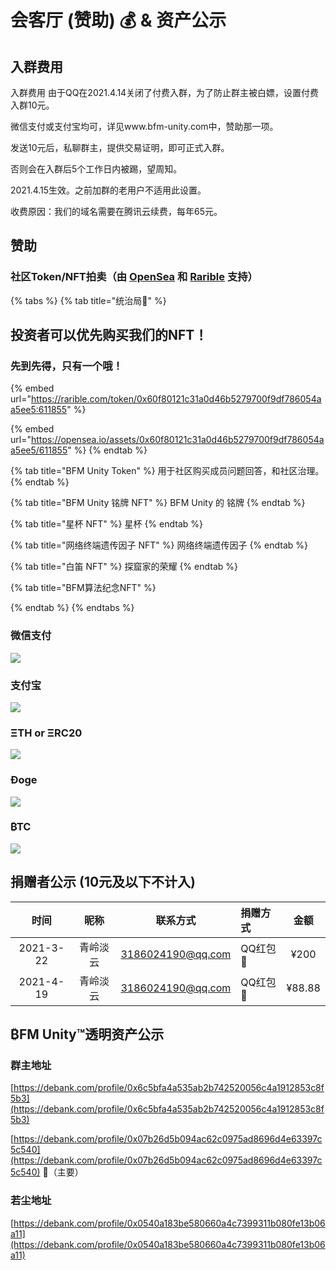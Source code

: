 # 会客厅 \(赞助\) 💰 & 资产公示

## 入群费用

入群费用 由于QQ在2021.4.14关闭了付费入群，为了防止群主被白嫖，设置付费入群10元。   
  
微信支付或支付宝均可，详见www.bfm-unity.com中，赞助那一项。

发送10元后，私聊群主，提供交易证明，即可正式入群。   
  
否则会在入群后5个工作日内被踢，望周知。   
  
2021.4.15生效。之前加群的老用户不适用此设置。   
  
收费原因：我们的域名需要在腾讯云续费，每年65元。

## 赞助

### 社区Token/NFT拍卖（由 [OpenSea](https://opensea.io/collections) 和 [Rarible](https://rarible.com/) 支持）

{% tabs %}
{% tab title="统治局🚩" %}
## 投资者可以优先购买我们的NFT！

### 先到先得，只有一个哦！

{% embed url="https://rarible.com/token/0x60f80121c31a0d46b5279700f9df786054aa5ee5:611855" %}

{% embed url="https://opensea.io/assets/0x60f80121c31a0d46b5279700f9df786054aa5ee5/611855" %}
{% endtab %}

{% tab title="BFM Unity Token" %}
用于社区购买成员问题回答，和社区治理。
{% endtab %}

{% tab title="BFM Unity 铭牌 NFT" %}
BFM Unity 的 铭牌
{% endtab %}

{% tab title="星杯 NFT" %}
星杯
{% endtab %}

{% tab title="网络终端遗传因子 NFT" %}
网络终端遗传因子
{% endtab %}

{% tab title="白笛 NFT" %}
探窟家的荣耀
{% endtab %}

{% tab title="BFM算法纪念NFT" %}

{% endtab %}
{% endtabs %}

### 微信支付

![](.gitbook/assets/1779f6a2493c2649cf67b84b11733d3f.jpg)

### 支付宝

![](.gitbook/assets/9304dfd7a84917a2a1364f70e5e1c023.jpg)

### **Ξ**TH or **Ξ**RC20

![](.gitbook/assets/screenshot_2020-03-25-11-16-44-118_com.wallet.cry.png)

### Ðoge

![](.gitbook/assets/881fcdba81e2eb5ac727012f083991cb.jpg)

### ​₿TC

![](.gitbook/assets/screenshot_2020-03-25-11-16-30-068_com.wallet.cry.png)

## 捐赠者公示 \(10元及以下不计入\) 

| 时间 | 昵称 | 联系方式 | 捐赠方式 | 金额 |
| :---: | :---: | :---: | :--- | :---: |
| 2021-3-22 | 青岭淡云 | 3186024190@qq.com | QQ红包🧧 | ¥200 |
| 2021-4-19 | 青岭淡云 | 3186024190@qq.com | QQ红包🧧 | ¥88.88 |

## ₿FM Unity™透明资产公示

### 群主地址

[https://debank.com/profile/0x6c5bfa4a535ab2b742520056c4a1912853c8f5b3](https://debank.com/profile/0x6c5bfa4a535ab2b742520056c4a1912853c8f5b3)

[https://debank.com/profile/0x07b26d5b094ac62c0975ad8696d4e63397c5c540](https://debank.com/profile/0x07b26d5b094ac62c0975ad8696d4e63397c5c540) 🚩（主要）

### 若尘地址

[https://debank.com/profile/0x0540a183be580660a4c7399311b080fe13b06a11](https://debank.com/profile/0x0540a183be580660a4c7399311b080fe13b06a11)



